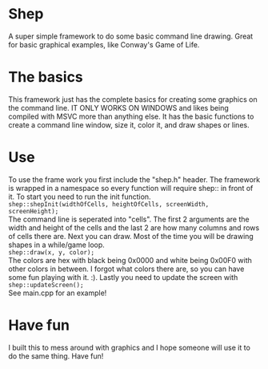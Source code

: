 # Shep
A super simple framework to do some basic command line drawing. Great for basic graphical examples, like Conway's Game of Life.

# The basics
This framework just has the complete basics for creating some graphics on the command line. IT ONLY WORKS ON WINDOWS and likes being compiled with MSVC more than anything else. It has the basic functions to create a command line window, size it, color it, and draw shapes or lines.

# Use
To use the frame work you first include the "shep.h" header. The framework is wrapped in a namespace so every function will require shep:: in front of it. To start you need to run the init function.  
```shep::shepInit(widthOfCells, heightOfCells, screenWidth, screenHeight);```  
The command line is seperated into "cells". The first 2 arguments are the width and height of the cells and the last 2 are how many columns and rows of cells there are. Next you can draw. Most of the time you will be drawing shapes in a while/game loop.  
```shep::draw(x, y, color);```  
The colors are hex with black being 0x0000 and white being 0x00F0 with other colors in between. I forgot what colors there are, so you can have some fun playing with it. :). Lastly you need to update the screen with  
```shep::updateScreen();```  
See main.cpp for an example!

# Have fun
I built this to mess around with graphics and I hope someone will use it to do the same thing. Have fun!
